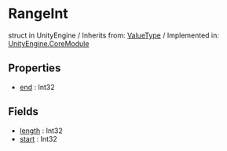 # RangeInt
struct in UnityEngine
 / Inherits from: <a href="https://docs.unity3d.com/6000.0/Documentation/ScriptReference/ValueType.html">ValueType</a> / Implemented in: <a href="https://docs.unity3d.com/6000.0/Documentation/ScriptReference/UnityEngine.CoreModule.html">UnityEngine.CoreModule</a>

## Properties
- <a href="https://docs.unity3d.com/6000.0/Documentation/ScriptReference/RangeInt-end.html">end</a> : Int32

## Fields
- <a href="https://docs.unity3d.com/6000.0/Documentation/ScriptReference/RangeInt-length.html">length</a> : Int32
- <a href="https://docs.unity3d.com/6000.0/Documentation/ScriptReference/RangeInt-start.html">start</a> : Int32
